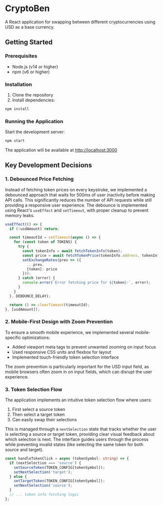 # CryptoBen

A React application for swapping between different cryptocurrencies using USD as a base currency.

## Getting Started

### Prerequisites
- Node.js (v14 or higher)
- npm (v6 or higher)

### Installation
1. Clone the repository
2. Install dependencies:
```bash
npm install
```

### Running the Application
Start the development server:
```bash
npm start
```
The application will be available at [http://localhost:3000](http://localhost:3000)

## Key Development Decisions

### 1. Debounced Price Fetching
Instead of fetching token prices on every keystroke, we implemented a debounced approach that waits for 500ms of user inactivity before making API calls. This significantly reduces the number of API requests while still providing a responsive user experience. The debounce is implemented using React's `useEffect` and `setTimeout`, with proper cleanup to prevent memory leaks.

```typescript
useEffect(() => {
  if (!usdAmount) return;

  const timeoutId = setTimeout(async () => {
    for (const token of TOKENS) {
      try {
        const tokenInfo = await fetchTokenInfo(token);
        const price = await fetchTokenPrice(tokenInfo.address, tokenInfo.chainId);
        setExchangeRates(prev => ({
          ...prev,
          [token]: price
        }));
      } catch (error) {
        console.error(`Error fetching price for ${token}:`, error);
      }
    }
  }, DEBOUNCE_DELAY);

  return () => clearTimeout(timeoutId);
}, [usdAmount]);
```

### 2. Mobile-First Design with Zoom Prevention
To ensure a smooth mobile experience, we implemented several mobile-specific optimizations:
- Added viewport meta tags to prevent unwanted zooming on input focus
- Used responsive CSS units and flexbox for layout
- Implemented touch-friendly token selection interface

The zoom prevention is particularly important for the USD input field, as mobile browsers often zoom in on input fields, which can disrupt the user experience.

### 3. Token Selection Flow
The application implements an intuitive token selection flow where users:
1. First select a source token
2. Then select a target token
3. Can easily swap their selections

This is managed through a `nextSelection` state that tracks whether the user is selecting a source or target token, providing clear visual feedback about which selection is next. The interface guides users through the process while preventing invalid states (like selecting the same token for both source and target).

```typescript
const handleTokenClick = async (tokenSymbol: string) => {
  if (nextSelection === 'source') {
    setSourceToken(TOKEN_CONFIG[tokenSymbol]);
    setNextSelection('target');
  } else {
    setTargetToken(TOKEN_CONFIG[tokenSymbol]);
    setNextSelection('source');
  }
  // ... token info fetching logic
};
```
